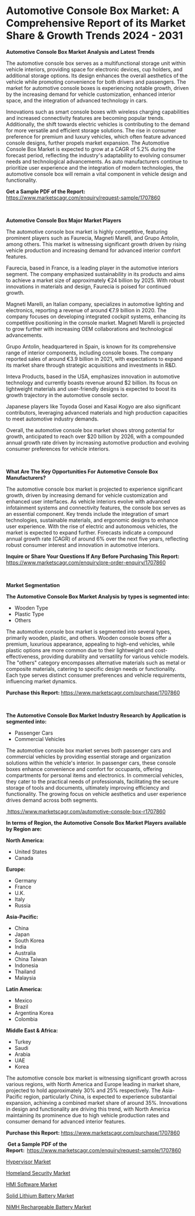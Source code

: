 <p><h1>Automotive Console Box Market: A Comprehensive Report of its Market Share & Growth Trends 2024 - 2031</h1></p><p><strong>Automotive Console Box Market Analysis and Latest Trends</strong></p>
<p><p>The automotive console box serves as a multifunctional storage unit within vehicle interiors, providing space for electronic devices, cup holders, and additional storage options. Its design enhances the overall aesthetics of the vehicle while promoting convenience for both drivers and passengers. The market for automotive console boxes is experiencing notable growth, driven by the increasing demand for vehicle customization, enhanced interior space, and the integration of advanced technology in cars.</p><p>Innovations such as smart console boxes with wireless charging capabilities and increased connectivity features are becoming popular trends. Additionally, the shift towards electric vehicles is contributing to the demand for more versatile and efficient storage solutions. The rise in consumer preference for premium and luxury vehicles, which often feature advanced console designs, further propels market expansion. The Automotive Console Box Market is expected to grow at a CAGR of 5.2% during the forecast period, reflecting the industry's adaptability to evolving consumer needs and technological advancements. As auto manufacturers continue to prioritize user experience and the integration of modern technologies, the automotive console box will remain a vital component in vehicle design and functionality.</p></p>
<p><strong>Get a Sample PDF of the Report:&nbsp;</strong> <a href="https://www.marketscagr.com/enquiry/request-sample/1707860?utm_campaign=1349&utm_medium=2&utm_source=Github&utm_content=ia&utm_term=07102024&utm_id=automotive-console-box">https://www.marketscagr.com/enquiry/request-sample/1707860</a></p>
<p>&nbsp;</p>
<p><strong>Automotive Console Box Major Market Players</strong></p>
<p><p>The automotive console box market is highly competitive, featuring prominent players such as Faurecia, Magneti Marelli, and Grupo Antolin, among others. This market is witnessing significant growth driven by rising vehicle production and increasing demand for advanced interior comfort features.</p><p>Faurecia, based in France, is a leading player in the automotive interiors segment. The company emphasized sustainability in its products and aims to achieve a market size of approximately €24 billion by 2025. With robust innovations in materials and design, Faurecia is poised for continued growth.</p><p>Magneti Marelli, an Italian company, specializes in automotive lighting and electronics, reporting a revenue of around €7.9 billion in 2020. The company focuses on developing integrated cockpit systems, enhancing its competitive positioning in the console market. Magneti Marelli is projected to grow further with increasing OEM collaborations and technological advancements.</p><p>Grupo Antolin, headquartered in Spain, is known for its comprehensive range of interior components, including console boxes. The company reported sales of around €3.9 billion in 2021, with expectations to expand its market share through strategic acquisitions and investments in R&D. </p><p>Inteva Products, based in the USA, emphasizes innovation in automotive technology and currently boasts revenue around $2 billion. Its focus on lightweight materials and user-friendly designs is expected to boost its growth trajectory in the automotive console sector.</p><p>Japanese players like Toyoda Gosei and Kasai Kogyo are also significant contributors, leveraging advanced materials and high production capacities to meet automotive industry demands.</p><p>Overall, the automotive console box market shows strong potential for growth, anticipated to reach over $20 billion by 2026, with a compounded annual growth rate driven by increasing automotive production and evolving consumer preferences for vehicle interiors.</p></p>
<p>&nbsp;</p>
<p><strong>What Are The Key Opportunities For Automotive Console Box Manufacturers?</strong></p>
<p><p>The automotive console box market is projected to experience significant growth, driven by increasing demand for vehicle customization and enhanced user interfaces. As vehicle interiors evolve with advanced infotainment systems and connectivity features, the console box serves as an essential component. Key trends include the integration of smart technologies, sustainable materials, and ergonomic designs to enhance user experience. With the rise of electric and autonomous vehicles, the market is expected to expand further. Forecasts indicate a compound annual growth rate (CAGR) of around 6% over the next five years, reflecting robust consumer interest and innovation in automotive interiors.</p></p>
<p><strong>Inquire or Share Your Questions If Any Before Purchasing This Report:</strong> <a href="https://www.marketscagr.com/enquiry/pre-order-enquiry/1707860?utm_campaign=1349&utm_medium=2&utm_source=Github&utm_content=ia&utm_term=07102024&utm_id=automotive-console-box">https://www.marketscagr.com/enquiry/pre-order-enquiry/1707860</a></p>
<p>&nbsp;</p>
<p><strong>Market Segmentation</strong></p>
<p><strong>The Automotive Console Box Market Analysis by types is segmented into:</strong></p>
<p><ul><li>Wooden Type</li><li>Plastic Type</li><li>Others</li></ul></p>
<p><p>The automotive console box market is segmented into several types, primarily wooden, plastic, and others. Wooden console boxes offer a premium, luxurious appearance, appealing to high-end vehicles, while plastic options are more common due to their lightweight and cost-effectiveness, providing durability and versatility for various vehicle models. The "others" category encompasses alternative materials such as metal or composite materials, catering to specific design needs or functionality. Each type serves distinct consumer preferences and vehicle requirements, influencing market dynamics.</p></p>
<p><strong>Purchase this Report:&nbsp;</strong><a href="https://www.marketscagr.com/purchase/1707860?utm_campaign=1349&utm_medium=2&utm_source=Github&utm_content=ia&utm_term=07102024&utm_id=automotive-console-box">https://www.marketscagr.com/purchase/1707860</a></p>
<p>&nbsp;</p>
<p><strong>The Automotive Console Box Market Industry Research by Application is segmented into:</strong></p>
<p><ul><li>Passenger Cars</li><li>Commercial Vehicles</li></ul></p>
<p><p>The automotive console box market serves both passenger cars and commercial vehicles by providing essential storage and organization solutions within the vehicle's interior. In passenger cars, these console boxes enhance convenience and comfort for occupants, offering compartments for personal items and electronics. In commercial vehicles, they cater to the practical needs of professionals, facilitating the secure storage of tools and documents, ultimately improving efficiency and functionality. The growing focus on vehicle aesthetics and user experience drives demand across both segments.</p></p>
<p><a href="https://www.marketscagr.com/automotive-console-box-r1707860?utm_campaign=1349&utm_medium=2&utm_source=Github&utm_content=ia&utm_term=07102024&utm_id=automotive-console-box">&nbsp;https://www.marketscagr.com/automotive-console-box-r1707860</a></p>
<p><strong>In terms of Region, the Automotive Console Box Market Players available by Region are:</strong></p>
<p>
    <p> <strong> North America: </strong>
        <ul>
            <li>United States</li>
            <li>Canada</li>
        </ul>
        </p> 
    <p> <strong> Europe: </strong>
        <ul>
            <li>Germany</li>
            <li>France</li>
            <li>U.K.</li>
            <li>Italy</li>
            <li>Russia</li>
        </ul>
        </p> 
    <p> <strong> Asia-Pacific: </strong>
        <ul>
            <li>China</li>
            <li>Japan</li>
            <li>South Korea</li>
            <li>India</li>
            <li>Australia</li>
            <li>China Taiwan</li>
            <li>Indonesia</li>
            <li>Thailand</li>
            <li>Malaysia</li>
        </ul>
        </p> 
    <p> <strong> Latin America: </strong>
        <ul>
            <li>Mexico</li>
            <li>Brazil</li>
            <li>Argentina Korea</li>
            <li>Colombia</li>
        </ul>
        </p> 
    <p> <strong> Middle East & Africa: </strong>
        <ul>
            <li>Turkey</li>
            <li>Saudi</li>
            <li>Arabia</li>
            <li>UAE</li>
            <li>Korea</li>
        </ul>
    </p>
    </p>
<p><p>The automotive console box market is witnessing significant growth across various regions, with North America and Europe leading in market share, projected to hold approximately 30% and 25% respectively. The Asia-Pacific region, particularly China, is expected to experience substantial expansion, achieving a combined market share of around 35%. Innovations in design and functionality are driving this trend, with North America maintaining its prominence due to high vehicle production rates and consumer demand for advanced interior features.</p></p>
<p><strong>Purchase this Report: </strong><a href="https://www.marketscagr.com/purchase/1707860?utm_campaign=1349&utm_medium=2&utm_source=Github&utm_content=ia&utm_term=07102024&utm_id=automotive-console-box">https://www.marketscagr.com/purchase/1707860</a></p>
<p>&nbsp;<strong>Get a Sample PDF of the Report:&nbsp;&nbsp;</strong><a href="https://www.marketscagr.com/enquiry/request-sample/1707860?utm_campaign=1349&utm_medium=2&utm_source=Github&utm_content=ia&utm_term=07102024&utm_id=automotive-console-box">https://www.marketscagr.com/enquiry/request-sample/1707860</a></p>
<p><strong></strong></p>
<p><p><a href="https://www.linkedin.com/pulse/hypervisor-market-overview-forecast-2024-2031-detailed-p75ge?utm_campaign=1349&utm_medium=2&utm_source=Github&utm_content=ia&utm_term=07102024&utm_id=automotive-console-box">Hypervisor Market</a></p><p><a href="https://www.linkedin.com/pulse/global-homeland-security-market-pulse-trends-growth-analysis-vnwqe?utm_campaign=1349&utm_medium=2&utm_source=Github&utm_content=ia&utm_term=07102024&utm_id=automotive-console-box">Homeland Security Market</a></p><p><a href="https://www.linkedin.com/pulse/emerging-opportunities-challenges-global-hmi-software-market-y359e?utm_campaign=1349&utm_medium=2&utm_source=Github&utm_content=ia&utm_term=07102024&utm_id=automotive-console-box">HMI Software Market</a></p><p><a href="https://issuu.com/reportprime-2/docs/solid-lithium-battery-market-size-2_1f4275b624268a?utm_campaign=1349&utm_medium=2&utm_source=Github&utm_content=ia&utm_term=07102024&utm_id=automotive-console-box">Solid Lithium Battery Market</a></p><p><a href="https://issuu.com/reportprime-2/docs/nimh-rechargeable-battery-market-si_ac47427609f056?utm_campaign=1349&utm_medium=2&utm_source=Github&utm_content=ia&utm_term=07102024&utm_id=automotive-console-box">NiMH Rechargeable Battery Market</a></p></p>